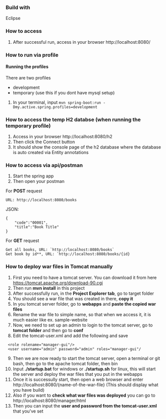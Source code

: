 
### Build with
Eclipse

### How to access
1. After successful run, access in your browser http://localhost:8080/

### How to run via profile

#### Running the profiles
There are two profiles
  - development
  - temporary (use this if you dont have mysql setup)
  
1. In your terminal, input `mvn spring-boot:run -Dmy.active.spring.profiles=development`

### How to access the temp H2 databse (when running the temporary profile)
1. Access in your browser http://localhost:8080/h2
2. Then click the Connect button
3. It should show the console page of the h2 database where the database is auto created via Entity annotations

### How to access via api/postman
1. Start the spring app
2. Then open your postman

For **POST** request
```
URL: http://localhost:8080/books
```

JSON:
```
{
    "code":"00001",
    "title":"Book Title"
}
```

For **GET** request
```
Get all books, URL: `http://localhost:8080/books`
Get book by id**, URL: `http://localhost:8080/books/{id}
```

### How to deploy war files in Tomcat manually
1. First you need to have a tomcat server. You can download it from here https://tomcat.apache.org/download-90.cgi
2. Then run **mvn install** in this project
3. After successfully run, in the **Project Explorer tab**, go to target folder
4. You should see a war file that was created in there, **copy it**
5. In you tomcat server folder, go to **webapps** and **paste the copied war files**
6. Rename the war file to simple name, so that when we access it, it is much easier like ex. sample-website
7. Now, we need to set up an admin to login to the tomcat server, go to **tomcat folder** and then go to **conf**
8. Edit the tomcat-user.xml and add the following and save

```
 <role rolename="manager-gui"/>
 <user username="admin" password="admin" roles="manager-gui"/
```
	
9. Then we are now ready to start the tomcat server, open a terminal or git bash, then go to the apache tomcat folder, then bin
10. Input **./startup.bat** for windows or **./startup.sh** for linux, this will start the server and deploy the war files that you put in the webapps
11. Once it is successully start, then open a web browser and enter http://localhost:8080/{name-of-the-war-file} (This should display what you have build)
12. Also if you want to **check what war files was deployed** you can go to http://localhost:8080/manager/html
13. Then you can input the **user and password from the tomcat-user.xml** that you've set
